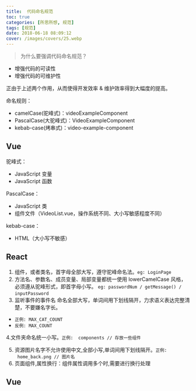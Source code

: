 ```yaml
---
title:  代码命名规范
toc: true
categories: [所思所想, 规范]
tags: [规范]
date: 2018-06-18 08:09:12
cover: /images/covers/25.webp
---
```


> 为什么要强调代码命名规范？



- 增强代码的可读性
- 增强代码的可维护性



正由于上述两个作用，从而使得开发效率 & 维护效率得到大幅度的提高。


命名规则：


- camelCase(驼峰式)：videoExampleComponent
- PascalCase(大驼峰式)：VideoExampleComponent
- kebab-case(烤串式)：video-example-component



## Vue


驼峰式：

- JavaScript 变量
- JavaScript 函数

PascalCase：

- JavaScript 类
- 组件文件（VideoList.vue，操作系统不同、大小写敏感程度不同）

kebab-case：

- HTML（大小写不敏感）



## React


1. 组件，或者类名，首字母全部大写，遵守驼峰命名法。`eg: LoginPage` 
1. 方法名、参数名、成员变量、局部变量都统一使用 lowerCamelCase 风格，必须遵从驼峰形式，即首字母小写。 `eg: passwordNum / getMessage() / inputPassword` 
1. 监听事件的事件名 命名全部大写，单词间用下划线隔开，力求语义表达完整清楚，不要嫌名字长。
- `正例: MAX_CAT_COUNT` 
- `反例: MAX_COUNT` 

4.文件夹命名统一小写。`正例:  components // 存放一些组件` 

5. 资源图片名字不允许使用中文,全部小写,单词间用下划线隔开。`正例:  home_back.png // 图片名` 
5. 页面组件,属性换行：组件属性调用多个时,需要进行换行处理



## Vue


